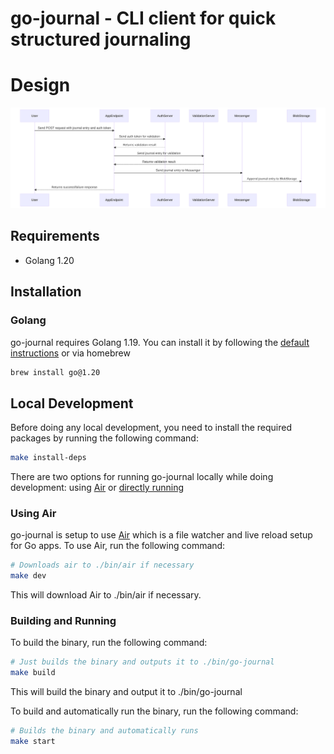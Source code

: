 # go-journal - CLI client for quick structured journaling

# Design
![diagram](docs/diagram-1.svg)

## Requirements

- Golang 1.20

## Installation

### Golang

go-journal requires Golang 1.19. You can install it by following the [default instructions](https://golang.org/doc/install) or via homebrew

```bash
brew install go@1.20
```
## Local Development

Before doing any local development, you need to install the required packages by running the following command:

```bash
make install-deps
```

There are two options for running go-journal locally while doing development: using [Air](#using-air) or [directly running](#building-and-running)

### Using Air

go-journal is setup to use [Air](https://github.com/cosmtrek/air) which is a file watcher and live reload setup for Go apps. To use Air, run the following command:

```bash
# Downloads air to ./bin/air if necessary
make dev
```
This will download Air to ./bin/air if necessary.

### Building and Running

To build the binary, run the following command:

```bash
# Just builds the binary and outputs it to ./bin/go-journal
make build
```

This will build the binary and output it to ./bin/go-journal

To build and automatically run the binary, run the following command:

```bash
# Builds the binary and automatically runs
make start
```

